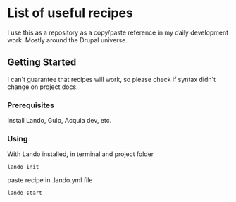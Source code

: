 # List of useful recipes

I use this as a repository as a copy/paste reference in my daily development work. Mostly around the Drupal universe.

## Getting Started

I can't guarantee that recipes will work, so please check if syntax didn't change on project docs.

### Prerequisites

Install Lando, Gulp, Acquia dev, etc.


### Using



With Lando installed, in terminal and project folder

```
lando init
```
paste recipe in .lando.yml file

```
lando start
```
